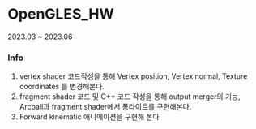 # OpenGLES_HW

2023.03 ~ 2023.06

### Info
1. vertex shader 코드작성을 통해 Vertex position, Vertex normal, Texture coordinates 를 변경해본다.
2. fragment shader 코드 및 C++ 코드 작성을 통해 output merger의 기능, Arcball과 fragment shader에서 퐁라이트를 구현해본다.
3. Forward kinematic 애니메이션을 구현해 본다

